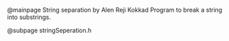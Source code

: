 @mainpage String separation by Alen Reji Kokkad
Program to break a string into substrings.

@subpage stringSeperation.h
